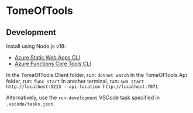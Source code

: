 # TomeOfTools

## Development
Install using Node.js v18:
- [Azure Static Web Apps CLI](https://www.npmjs.com/package/@azure/static-web-apps-cli)
- [Azure Functions Core Tools CLI](https://www.npmjs.com/package/azure-functions-core-tools)

In the TomeOfTools.Client folder, run: `dotnet watch`
In the TomeOfTools.Api folder, run: `func start`
In another terminal, run: `swa start http://localhost:5215 --api-location http://localhost:7071`

Alternatively, use the `run-development` VSCode task specified in `.vscode/tasks.json`.
